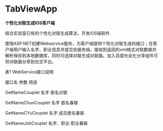 TabViewApp
==========
**个性化对联生成IOS客户端**

结合实验室已有的个性化对联生成算法，开发iOS端软件.

使用ASP.NET创建Webservice服务，为客户端提供个性化对联生成的接口；在客户端用户输入名字、职业信息并提交给服务端，接收到返回的xml格式对联数据并解析保存到本地数据库，同时可选择对联生成对联画。加入百度社会化分享组件可将对联画分享到社交平台。


表1  WebService接口说明

接口名	参数	用途

GetNameCouplet	名字	嵌名对联

GetNameChunCouplet	名字	嵌名春联

GetNameCYuCouplet	名字	成员嵌名春联

GetNameJobCouplet	名字、职业	职业春联



